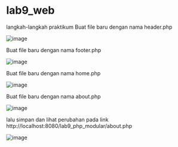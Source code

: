 # lab9_web
langkah-langkah praktikum 
Buat file baru dengan nama header.php

![image](https://user-images.githubusercontent.com/56473376/120903348-e7597080-c66f-11eb-9819-b7780402527d.png)

Buat file baru dengan nama footer.php

![image](https://user-images.githubusercontent.com/56473376/120903370-01934e80-c670-11eb-981e-c38f57230091.png)

Buat file baru dengan nama home.php

![image](https://user-images.githubusercontent.com/56473376/120903386-1374f180-c670-11eb-94e3-961684e8d0c0.png)

Buat file baru dengan nama about.php

![image](https://user-images.githubusercontent.com/56473376/120903416-2edffc80-c670-11eb-93e9-81f7cb5a9ae4.png)

lalu simpan dan lihat perubahan pada link http://localhost:8080/lab9_php_modular/about.php 

![image](https://user-images.githubusercontent.com/56473376/120903467-7f575a00-c670-11eb-8aa1-ee19feeded36.png)


